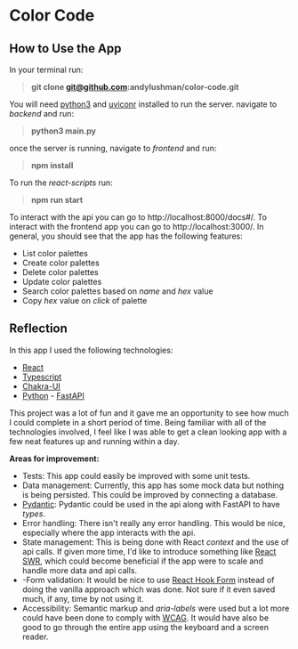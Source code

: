 # Color Code

## How to Use the App

In your terminal run:

> **git clone git@github.com:andylushman/color-code.git**

You will need [python3](https://www.python.org/downloads/) and [uviconr](https://www.uvicorn.org/) installed to run the server.
navigate to _backend_ and run:

> **python3 main.py**

once the server is running, navigate to _frontend_ and run:

> **npm install**

To run the _react-scripts_ run:

> **npm run start**

To interact with the api you can go to http://localhost:8000/docs#/. To interact with the frontend app you can go to http://localhost:3000/. In general, you should see that the app has the following features:

- List color palettes
- Create color palettes
- Delete color palettes
- Update color palettes
- Search color palettes based on _name_ and _hex_ value
- Copy _hex_ value on _click_ of palette

## Reflection

In this app I used the following technologies:

- [React](https://react.dev/)
- [Typescript](https://www.typescriptlang.org/)
- [Chakra-UI](https://chakra-ui.com/)
- [Python](https://www.python.org/) - [FastAPI](https://fastapi.tiangolo.com/)

This project was a lot of fun and it gave me an opportunity to see how much I could complete in a short period of time. Being familiar with all of the technologies involved, I feel like I was able to get a clean looking app with a few neat features up and running within a day.

**Areas for improvement:**

- Tests: This app could easily be improved with some unit tests.
- Data management: Currently, this app has some mock data but nothing is being persisted. This could be improved by connecting a database.
- [Pydantic](https://docs.pydantic.dev/latest/): Pydantic could be used in the api along with FastAPI to have _types_.
- Error handling: There isn't really any error handling. This would be nice, especially where the app interacts with the api.
- State management: This is being done with React _context_ and the use of api calls. If given more time, I'd like to introduce something like [React SWR](https://swr.vercel.app/), which could become beneficial if the app were to scale and handle more data and api calls.
- -Form validation: It would be nice to use [React Hook Form](https://www.react-hook-form.com/) instead of doing the vanilla approach which was done. Not sure if it even saved much, if any, time by not using it.
- Accessibility: Semantic markup and _aria-labels_ were used but a lot more could have been done to comply with [WCAG](https://wcag.com/). It would have also be good to go through the entire app using the keyboard and a screen reader.

